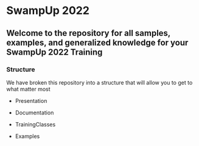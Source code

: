 # SwampUp 2022

## Welcome to the repository for all samples, examples, and generalized knowledge for your SwampUp 2022 Training 

### Structure

We have broken this repository into a structure that will allow you to get to what matter most

- Presentation

- Documentation

- TrainingClasses

- Examples

#
